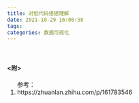 ```yaml
---
title: 对低代码搭建理解
date: 2021-10-29 16:08:58
tags:
categories: 数据可视化
---
```


<h4 style="margin-top:50px;"><附></h4>
<ol>参考：
  <li>https://zhuanlan.zhihu.com/p/161783546</li>
</ol>
